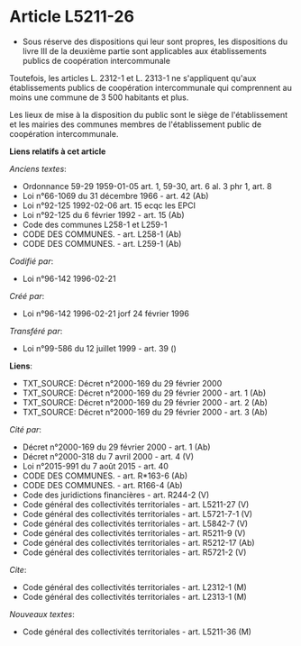 # Article L5211-26

- Sous réserve des dispositions qui leur sont propres, les dispositions du livre III de la deuxième partie sont applicables
aux établissements publics de coopération intercommunale

Toutefois, les articles L. 2312-1 et L. 2313-1 ne s'appliquent qu'aux établissements publics de coopération intercommunale
qui comprennent au moins une commune de 3 500 habitants et plus.

Les lieux de mise à la disposition du public sont le siège de l'établissement et les mairies des communes membres de
l'établissement public de coopération intercommunale.

**Liens relatifs à cet article**

_Anciens textes_:

  - Ordonnance 59-29 1959-01-05 art. 1, 59-30, art. 6 al. 3 phr 1, art. 8
  - Loi n°66-1069 du 31 décembre 1966 - art. 42 (Ab)
  - Loi n°92-125 1992-02-06 art. 15 ecqc les EPCI
  - Loi n°92-125 du 6 février 1992 - art. 15 (Ab)
  - Code des communes L258-1 et L259-1
  - CODE DES COMMUNES. - art. L258-1 (Ab)
  - CODE DES COMMUNES. - art. L259-1 (Ab)

_Codifié par_:

  - Loi n°96-142 1996-02-21

_Créé par_:

  - Loi n°96-142 1996-02-21 jorf 24 février 1996

_Transféré par_:

  - Loi n°99-586 du 12 juillet 1999 - art. 39 ()

**Liens**:

  - TXT_SOURCE: Décret n°2000-169 du 29 février 2000
  - TXT_SOURCE: Décret n°2000-169 du 29 février 2000 - art. 1 (Ab)
  - TXT_SOURCE: Décret n°2000-169 du 29 février 2000 - art. 2 (Ab)
  - TXT_SOURCE: Décret n°2000-169 du 29 février 2000 - art. 3 (Ab)

_Cité par_:

  - Décret n°2000-169 du 29 février 2000 - art. 1 (Ab)
  - Décret n°2000-318 du 7 avril 2000 - art. 4 (V)
  - Loi n°2015-991 du 7 août 2015 - art. 40
  - CODE DES COMMUNES. - art. R*163-6 (Ab)
  - CODE DES COMMUNES. - art. R166-4 (Ab)
  - Code des juridictions financières - art. R244-2 (V)
  - Code général des collectivités territoriales - art. L5211-27 (V)
  - Code général des collectivités territoriales - art. L5721-7-1 (V)
  - Code général des collectivités territoriales - art. L5842-7 (V)
  - Code général des collectivités territoriales - art. R5211-9 (V)
  - Code général des collectivités territoriales - art. R5212-17 (Ab)
  - Code général des collectivités territoriales - art. R5721-2 (V)

_Cite_:

  - Code général des collectivités territoriales - art. L2312-1 (M)
  - Code général des collectivités territoriales - art. L2313-1 (M)

_Nouveaux textes_:

  - Code général des collectivités territoriales - art. L5211-36 (M)
